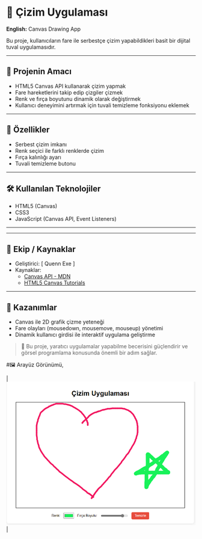 # 🎨 Çizim Uygulaması  
**English:** Canvas Drawing App

Bu proje, kullanıcıların fare ile serbestçe çizim yapabildikleri basit bir dijital tuval uygulamasıdır.

---

## 🎯 Projenin Amacı

- HTML5 Canvas API kullanarak çizim yapmak
- Fare hareketlerini takip edip çizgiler çizmek
- Renk ve fırça boyutunu dinamik olarak değiştirmek
- Kullanıcı deneyimini artırmak için tuvali temizleme fonksiyonu eklemek

---

## 🚀 Özellikler

- Serbest çizim imkanı
- Renk seçici ile farklı renklerde çizim
- Fırça kalınlığı ayarı
- Tuvali temizleme butonu

---

## 🛠️ Kullanılan Teknolojiler

- HTML5 (Canvas)  
- CSS3  
- JavaScript (Canvas API, Event Listeners)

---

---

## 👥 Ekip / Kaynaklar

- Geliştirici: [ Quenn Exe ]
- Kaynaklar:
  - [Canvas API - MDN](https://developer.mozilla.org/en-US/docs/Web/API/Canvas_API)
  - [HTML5 Canvas Tutorials](https://www.w3schools.com/html/html5_canvas.asp)

---

## 📌 Kazanımlar

- Canvas ile 2D grafik çizme yeteneği
- Fare olayları (mousedown, mousemove, mouseup) yönetimi
- Dinamik kullanıcı girdisi ile interaktif uygulama geliştirme

> 🎨 Bu proje, yaratıcı uygulamalar yapabilme becerisini güçlendirir ve görsel programlama konusunda önemli bir adım sağlar.

#🖼️ Arayüz Görünümü,

| ![light](docs/ss.png) |